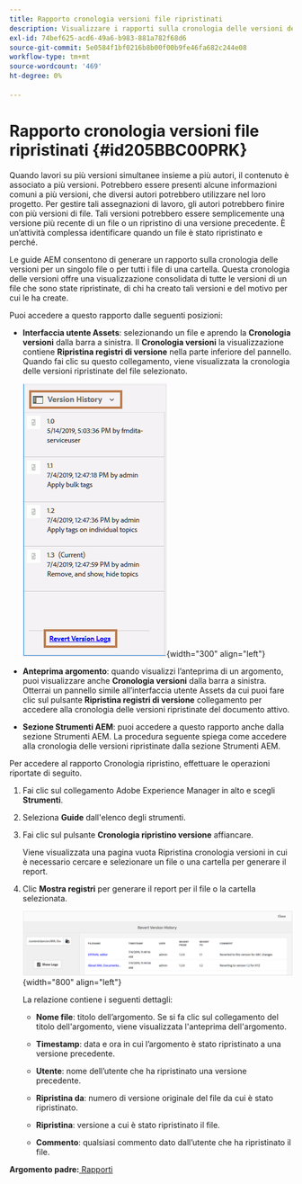 ```yaml
---
title: Rapporto cronologia versioni file ripristinati
description: Visualizzare i rapporti sulla cronologia delle versioni dei file ripristinati nelle guide AEM. Scopri come accedere ai registri di ripristino della versione dall’interfaccia utente di Assets, dall’anteprima dell’argomento e dalla selezione degli strumenti AEM.
exl-id: 74bef625-acd6-49a6-b983-881a782f68d6
source-git-commit: 5e0584f1bf0216b8b00f00b9fe46fa682c244e08
workflow-type: tm+mt
source-wordcount: '469'
ht-degree: 0%

---
```


# Rapporto cronologia versioni file ripristinati {#id205BBC00PRK}

Quando lavori su più versioni simultanee insieme a più autori, il contenuto è associato a più versioni. Potrebbero essere presenti alcune informazioni comuni a più versioni, che diversi autori potrebbero utilizzare nel loro progetto. Per gestire tali assegnazioni di lavoro, gli autori potrebbero finire con più versioni di file. Tali versioni potrebbero essere semplicemente una versione più recente di un file o un ripristino di una versione precedente. È un’attività complessa identificare quando un file è stato ripristinato e perché.

Le guide AEM consentono di generare un rapporto sulla cronologia delle versioni per un singolo file o per tutti i file di una cartella. Questa cronologia delle versioni offre una visualizzazione consolidata di tutte le versioni di un file che sono state ripristinate, di chi ha creato tali versioni e del motivo per cui le ha create.

Puoi accedere a questo rapporto dalle seguenti posizioni:

- **Interfaccia utente Assets**: selezionando un file e aprendo la **Cronologia versioni** dalla barra a sinistra. Il **Cronologia versioni** la visualizzazione contiene **Ripristina registri di versione** nella parte inferiore del pannello. Quando fai clic su questo collegamento, viene visualizzata la cronologia delle versioni ripristinate del file selezionato.

  ![](images/revert-log-from-assets-ui.png){width="300" align="left"}

- **Anteprima argomento**: quando visualizzi l’anteprima di un argomento, puoi visualizzare anche **Cronologia versioni** dalla barra a sinistra. Otterrai un pannello simile all’interfaccia utente Assets da cui puoi fare clic sul pulsante **Ripristina registri di versione** collegamento per accedere alla cronologia delle versioni ripristinate del documento attivo.

- **Sezione Strumenti AEM**: puoi accedere a questo rapporto anche dalla sezione Strumenti AEM. La procedura seguente spiega come accedere alla cronologia delle versioni ripristinate dalla sezione Strumenti AEM.


Per accedere al rapporto Cronologia ripristino, effettuare le operazioni riportate di seguito.

1. Fai clic sul collegamento Adobe Experience Manager in alto e scegli **Strumenti**.

1. Seleziona **Guide** dall&#39;elenco degli strumenti.

1. Fai clic sul pulsante **Cronologia ripristino versione** affiancare.

   Viene visualizzata una pagina vuota Ripristina cronologia versioni in cui è necessario cercare e selezionare un file o una cartella per generare il report.

1. Clic **Mostra registri** per generare il report per il file o la cartella selezionata.

   ![](images/revert-version-history-report.png){width="800" align="left"}

   La relazione contiene i seguenti dettagli:

   - **Nome file**: titolo dell’argomento. Se si fa clic sul collegamento del titolo dell&#39;argomento, viene visualizzata l&#39;anteprima dell&#39;argomento.

   - **Timestamp**: data e ora in cui l’argomento è stato ripristinato a una versione precedente.

   - **Utente**: nome dell’utente che ha ripristinato una versione precedente.

   - **Ripristina da**: numero di versione originale del file da cui è stato ripristinato.

   - **Ripristina**: versione a cui è stato ripristinato il file.

   - **Commento**: qualsiasi commento dato dall’utente che ha ripristinato il file.


**Argomento padre:**[ Rapporti](reports-intro.md)
